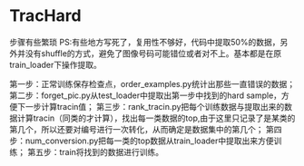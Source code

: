 # TracHard

步骤有些繁琐
PS:有些地方写死了，复用性不够好，代码中提取50%的数据，另外并没有shuffle的方式，避免了图像号码可能错位或者对不上。基本都是在原train_loader下操作提取。

第一步：正常训练保存检查点，order_examples.py统计出那些一直错误的数据；
第二步：forget_pic.py从test_loader中提取出第一步中找到的hard sample，方便下一步计算tracin值；
第三步：rank_tracin.py把每个训练数据与提取出来的数据计算tracin（同类的才计算），找出每一类数据的top,由于这里只记录了是某类的第几个，所以还要对编号进行一次转化，从而确定是数据集中的第几个；
第四步：num_conversion.py把每一类的top数据从train_loader中提取出来方便训练；
第五步：train将找到的数据进行训练。
